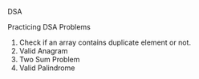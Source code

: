 DSA 

Practicing DSA Problems
1. Check if an array contains duplicate element or not.
2. Valid Anagram
3. Two Sum Problem
4. Valid Palindrome
